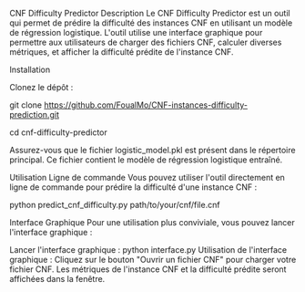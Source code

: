 CNF Difficulty Predictor
Description
Le CNF Difficulty Predictor est un outil qui permet de prédire la difficulté des instances CNF en utilisant un modèle de régression logistique. L'outil utilise une interface graphique pour permettre aux utilisateurs de charger des fichiers CNF, calculer diverses métriques, et afficher la difficulté prédite de l'instance CNF.

Installation



Clonez le dépôt :

git clone https://github.com/FoualMo/CNF-instances-difficulty-prediction.git



cd cnf-difficulty-predictor

Assurez-vous que le fichier logistic_model.pkl est présent dans le répertoire principal. Ce fichier contient le modèle de régression logistique entraîné.

Utilisation
Ligne de commande
Vous pouvez utiliser l'outil directement en ligne de commande pour prédire la difficulté d'une instance CNF :

python predict_cnf_difficulty.py path/to/your/cnf/file.cnf



Interface Graphique
Pour une utilisation plus conviviale, vous pouvez lancer l'interface graphique :




Lancer l'interface graphique :
python interface.py
Utilisation de l'interface graphique :
Cliquez sur le bouton "Ouvrir un fichier CNF" pour charger votre fichier CNF.
Les métriques de l'instance CNF et la difficulté prédite seront affichées dans la fenêtre.
